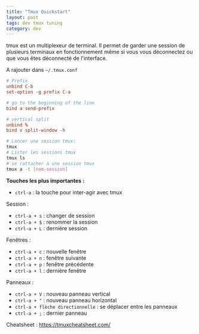 ```yaml
---
title: "Tmux Quickstart" 
layout: post
tags: dev tmux tuning 
category: dev
---
```


tmux est un multiplexeur de terminal. Il permet de garder une session de plusieurs terminaux en fonctionnement même si vous vous déconnectez ou que vous êtes déconnecté de l'interface.

<!--more-->
A rajouter dans `~/.tmux.conf`
```conf
# Prefix
unbind C-b
set-option -g prefix C-a

# go to the beginning of the line
bind a send-prefix

# vertical split
unbind %
bind v split-window -h
```

```bash
# Lancer une session tmux:
tmux
# Lister les sessions tmux
tmux ls
# se rattacher à une session tmux
tmux a -t [nom-session]
```

**Touches les plus importantes :**

- `ctrl-a` : la touche pour inter-agir avec tmux

Session :

- `ctrl-a + s` : changer de session
- `ctrl-a + $` : renommer la session
- `ctrl-a + L` : dernière session

Fenêtres :

- `ctrl-a + c` : nouvelle fenêtre  
- `ctrl-a + n` : fenêtre suivante
- `ctrl-a + p` : fenêtre précédente
- `ctrl-a + l` : dernière fenêtre

Panneaux :

- `ctrl-a + V` : nouveau panneau vertical
- `ctrl-a + "` : nouveau panneau horizontal
- `ctrl-a + flèche directionnelle` : se déplacer entre les panneaux
- `ctrl-a + ;` : dernier panneau

Cheatsheet : https://tmuxcheatsheet.com/
